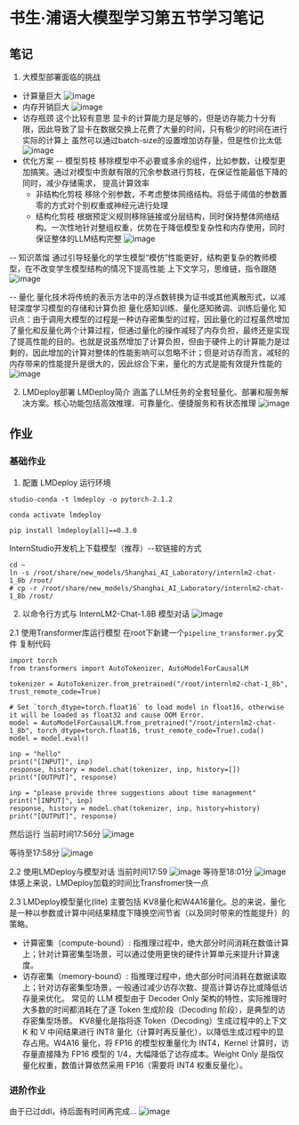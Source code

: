 # 书生·浦语大模型学习第五节学习笔记
## 笔记
1. 大模型部署面临的挑战
- 计算量巨大
![image](https://github.com/PURE281/my_dream/assets/93171238/73f83374-5bae-496b-85b4-6a5e22dfb42a)
- 内存开销巨大
![image](https://github.com/PURE281/my_dream/assets/93171238/ebdc9db9-c7da-41ba-a4ba-9a91a0c421d4)
- 访存瓶颈
这个比较有意思
显卡的计算能力是足够的，但是访存能力十分有限，因此导致了显卡在数据交换上花费了大量的时间，只有极少的时间在进行实际的计算上
虽然可以通过batch-size的设置增加访存量，但是性价比太低
![image](https://github.com/PURE281/my_dream/assets/93171238/afc14864-be28-4db7-9aed-ac180aa1e95d)
- 优化方案
-- 模型剪枝
  移除模型中不必要或多余的组件，比如参数，让模型更加搞笑。通过对模型中贡献有限的冗余参数进行剪枝，在保证性能最低下降的同时，减少存储需求， 提高计算效率
  - 非结构化剪枝
    移除个别参数，不考虑整体网络结构。将低于阈值的参数置零的方式对个别权重或神经元进行处理
  - 结构化剪枝
    根据预定义规则移除链接或分层结构，同时保持整体网络结构。一次性地针对整组权重，优势在于降低模型复杂性和内存使用，同时保证整体的LLM结构完整
  ![image](https://github.com/PURE281/my_dream/assets/93171238/7ebfc819-c9aa-488e-8f20-c3489ada3eeb)

-- 知识蒸馏
  通过引导轻量化的学生模型“模仿”性能更好，结构更复杂的教师模型，在不改变学生模型结构的情况下提高性能
  上下文学习，思维链，指令跟随
  ![image](https://github.com/PURE281/my_dream/assets/93171238/baba9d15-21f4-41e8-be18-08d05fa00694)

-- 量化
  量化技术将传统的表示方法中的浮点数转换为证书或其他离散形式，以减轻深度学习模型的存储和计算负担
  量化感知训练、量化感知微调、训练后量化
  知识点：由于调用大模型的过程是一种访存密集型的过程，因此量化的过程虽然增加了量化和反量化两个计算过程，但通过量化的操作减轻了内存负担，最终还是实现了提高性能的目的。也就是说虽然增加了计算负担，但由于硬件上的计算能力是过剩的，因此增加的计算对整体的性能影响可以忽略不计；但是对访存而言，减轻的内存带来的性能提升是很大的，因此综合下来，量化的方式是能有效提升性能的
![image](https://github.com/PURE281/my_dream/assets/93171238/ba7a83a4-64ca-44aa-aa05-c7dc80b5ae7f)

2. LMDeploy部署
LMDeploy简介
涵盖了LLM任务的全套轻量化、部署和服务解决方案。核心功能包括高效推理、可靠量化、便捷服务和有状态推理
![image](https://github.com/PURE281/my_dream/assets/93171238/740e048c-0ea1-43ab-a987-092422462d1b)

## 作业
### 基础作业
1. 配置 LMDeploy 运行环境
```
studio-conda -t lmdeploy -o pytorch-2.1.2

conda activate lmdeploy

pip install lmdeploy[all]==0.3.0
```
InternStudio开发机上下载模型（推荐）--软链接的方式
```
cd ~
ln -s /root/share/new_models/Shanghai_AI_Laboratory/internlm2-chat-1_8b /root/
# cp -r /root/share/new_models/Shanghai_AI_Laboratory/internlm2-chat-1_8b /root/
```
2. 以命令行方式与 InternLM2-Chat-1.8B 模型对话
![image](https://github.com/PURE281/my_dream/assets/93171238/3113c4eb-2531-4ba1-ba78-24882691fc1a)

2.1 使用Transformer库运行模型
   在root下新建一个`pipeline_transformer.py`文件
   复制代码
```
import torch
from transformers import AutoTokenizer, AutoModelForCausalLM

tokenizer = AutoTokenizer.from_pretrained("/root/internlm2-chat-1_8b", trust_remote_code=True)

# Set `torch_dtype=torch.float16` to load model in float16, otherwise it will be loaded as float32 and cause OOM Error.
model = AutoModelForCausalLM.from_pretrained("/root/internlm2-chat-1_8b", torch_dtype=torch.float16, trust_remote_code=True).cuda()
model = model.eval()

inp = "hello"
print("[INPUT]", inp)
response, history = model.chat(tokenizer, inp, history=[])
print("[OUTPUT]", response)

inp = "please provide three suggestions about time management"
print("[INPUT]", inp)
response, history = model.chat(tokenizer, inp, history=history)
print("[OUTPUT]", response)

```
然后运行 当前时间17:56分
![image](https://github.com/PURE281/my_dream/assets/93171238/30e2fe42-4a55-4255-ab2d-106db450d8fe)

等待至17:58分
![image](https://github.com/PURE281/my_dream/assets/93171238/2688f2f2-1082-4bf9-bf4c-8e682e51ab81)

2.2 使用LMDeploy与模型对话
当前时间17:59
![image](https://github.com/PURE281/my_dream/assets/93171238/069256eb-0514-4efb-97f5-f6830640b925)
等待至18:01分
![image](https://github.com/PURE281/my_dream/assets/93171238/7b68dd34-17a9-4b3a-a4d3-e3db2a5e903c)
体感上来说，LMDeploy加载的时间比Transfromer快一点

2.3 LMDeploy模型量化(lite)
主要包括 KV8量化和W4A16量化。总的来说，量化是一种以参数或计算中间结果精度下降换空间节省（以及同时带来的性能提升）的策略。
- 计算密集（compute-bound）: 指推理过程中，绝大部分时间消耗在数值计算上；针对计算密集型场景，可以通过使用更快的硬件计算单元来提升计算速度。
- 访存密集（memory-bound）: 指推理过程中，绝大部分时间消耗在数据读取上；针对访存密集型场景，一般通过减少访存次数、提高计算访存比或降低访存量来优化。
常见的 LLM 模型由于 Decoder Only 架构的特性，实际推理时大多数的时间都消耗在了逐 Token 生成阶段（Decoding 阶段），是典型的访存密集型场景。
KV8量化是指将逐 Token（Decoding）生成过程中的上下文 K 和 V 中间结果进行 INT8 量化（计算时再反量化），以降低生成过程中的显存占用。W4A16 量化，将 FP16 的模型权重量化为 INT4，Kernel 计算时，访存量直接降为 FP16 模型的 1/4，大幅降低了访存成本。Weight Only 是指仅量化权重，数值计算依然采用 FP16（需要将 INT4 权重反量化）。

### 进阶作业
由于已过ddl，待后面有时间再完成...
![image](https://github.com/PURE281/my_dream/assets/93171238/e3ffe843-46f9-42e8-b972-723dd2b0d821)

